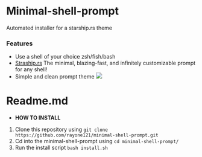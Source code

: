 # Minimal-shell-prompt
Automated installer for a starship.rs theme
### Features

- Use a shell of your choice zsh/fish/bash
- [Straship.rs](https://starship.rs/ "Straship.rs")  The minimal, blazing-fast, and infinitely customizable prompt for any shell!
- Simple and clean prompt theme
![](https://i.imgur.com/AZ6xibH.png)
# Readme.md
- **HOW TO INSTALL**
1. Clone this repository using 
`git clone https://github.com/rayone121/minimal-shell-prompt.git `
2. Cd into the minimal-shell-prompt using 
`cd minimal-shell-prompt/`
3. Run the install script
`bash install.sh`

